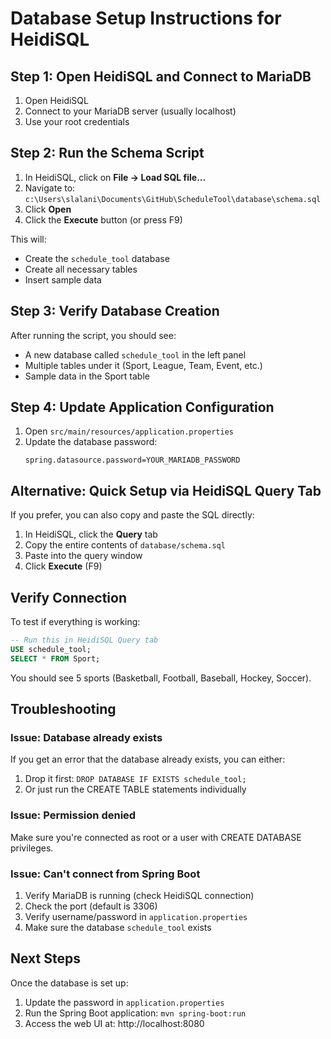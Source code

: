 # Database Setup Instructions for HeidiSQL

## Step 1: Open HeidiSQL and Connect to MariaDB

1. Open HeidiSQL
2. Connect to your MariaDB server (usually localhost)
3. Use your root credentials

## Step 2: Run the Schema Script

1. In HeidiSQL, click on **File → Load SQL file...**
2. Navigate to: `c:\Users\slalani\Documents\GitHub\ScheduleTool\database\schema.sql`
3. Click **Open**
4. Click the **Execute** button (or press F9)

This will:
- Create the `schedule_tool` database
- Create all necessary tables
- Insert sample data

## Step 3: Verify Database Creation

After running the script, you should see:
- A new database called `schedule_tool` in the left panel
- Multiple tables under it (Sport, League, Team, Event, etc.)
- Sample data in the Sport table

## Step 4: Update Application Configuration

1. Open `src/main/resources/application.properties`
2. Update the database password:
   ```properties
   spring.datasource.password=YOUR_MARIADB_PASSWORD
   ```

## Alternative: Quick Setup via HeidiSQL Query Tab

If you prefer, you can also copy and paste the SQL directly:

1. In HeidiSQL, click the **Query** tab
2. Copy the entire contents of `database/schema.sql`
3. Paste into the query window
4. Click **Execute** (F9)

## Verify Connection

To test if everything is working:

```sql
-- Run this in HeidiSQL Query tab
USE schedule_tool;
SELECT * FROM Sport;
```

You should see 5 sports (Basketball, Football, Baseball, Hockey, Soccer).

## Troubleshooting

### Issue: Database already exists
If you get an error that the database already exists, you can either:
1. Drop it first: `DROP DATABASE IF EXISTS schedule_tool;`
2. Or just run the CREATE TABLE statements individually

### Issue: Permission denied
Make sure you're connected as root or a user with CREATE DATABASE privileges.

### Issue: Can't connect from Spring Boot
1. Verify MariaDB is running (check HeidiSQL connection)
2. Check the port (default is 3306)
3. Verify username/password in `application.properties`
4. Make sure the database `schedule_tool` exists

## Next Steps

Once the database is set up:
1. Update the password in `application.properties`
2. Run the Spring Boot application: `mvn spring-boot:run`
3. Access the web UI at: http://localhost:8080

